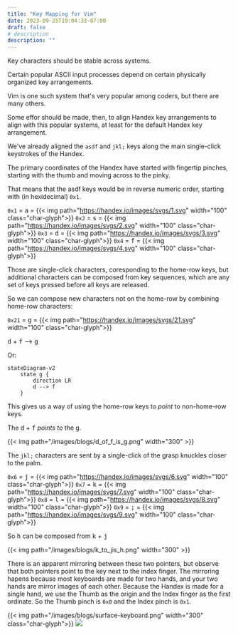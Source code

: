 ```yaml
---
title: "Key Mapping for Vim"
date: 2023-09-25T19:04:33-07:00
draft: false
# description
description: ""
---
```


Key characters should be stable across systems.

Certain popular ASCII input processes depend on certain physically organized key arrangements.

Vim is one such system that's very popular among coders, but there are many others.

Some effor should be made, then, to align Handex key arrangements to align with this popular systems, at least for the default Handex key arrangement.

We've already aligned the `asdf` and `jkl;` keys along the main single-click keystrokes of the Handex.

The primary coordinates of the Handex have started with fingertip pinches, starting with the thumb and moving across to the pinky.

That means that the asdf keys would be in reverse numeric order, starting with (in hexidecimal) `0x1`.

`0x1` = <kbd>a</kbd> = {{< img path="https://handex.io/images/svgs/1.svg" width="100" class="char-glyph">}}
`0x2` = <kbd>s</kbd> = {{< img path="https://handex.io/images/svgs/2.svg" width="100" class="char-glyph">}}
`0x3` = <kbd>d</kbd> = {{< img path="https://handex.io/images/svgs/3.svg" width="100" class="char-glyph">}}
`0x4` = <kbd>f</kbd> = {{< img path="https://handex.io/images/svgs/4.svg" width="100" class="char-glyph">}}

Those are single-click characters, coresponding to the home-row keys, but additional characters can be composed from key sequences, which are any set of keys pressed before all keys are released.

So we can compose new characters not on the home-row by combining home-row characters:

`0x21` = <kbd>g</kbd> = {{< img path="https://handex.io/images/svgs/21.svg" width="100" class="char-glyph">}}

 <kbd>d</kbd> + <kbd>f</kbd> --> <kbd>g</kbd>

Or:

```mermaid
stateDiagram-v2
    state g {
        direction LR
        d --> f
    }
```

This gives us a way of using the home-row keys to _point_ to non-home-row keys.

The <kbd>d</kbd> + <kbd>f</kbd> _points to_ the <kbd>g</kbd>.

{{< img path="/images/blogs/d_of_f_is_g.png" width="300" >}}

The `jkl;` characters are sent by a single-click of the grasp knuckles closer to the palm. 

`0x6` = <kbd>j</kbd> = {{< img path="https://handex.io/images/svgs/6.svg" width="100" class="char-glyph">}}
`0x7` = <kbd>k</kbd> = {{< img path="https://handex.io/images/svgs/7.svg" width="100" class="char-glyph">}}
`0x8` = <kbd>l</kbd> = {{< img path="https://handex.io/images/svgs/8.svg" width="100" class="char-glyph">}}
`0x9` = <kbd>;</kbd> = {{< img path="https://handex.io/images/svgs/9.svg" width="100" class="char-glyph">}}

So <kbd>h</kbd> can be composed from <kbd>k</kbd> + <kbd>j</kbd>

{{< img path="/images/blogs/k_to_jis_h.png" width="300" >}}

There is an apparent mirroring between these two pointers, but observe that both pointers point to the key next to the index finger. The mirroring hapens because most keyboards are made for two hands, and your two hands are mirror images of each other. Because the Handex is made for a single hand, we use the Thumb as the origin and the Index finger as the first ordinate. So the Thumb pinch is `0x0` and the Index pinch is `0x1`.

{{< img path="/images/blogs/surface-keyboard.png" width="300" class="char-glyph">}}
![](2023-09-25-19-17-32.png)